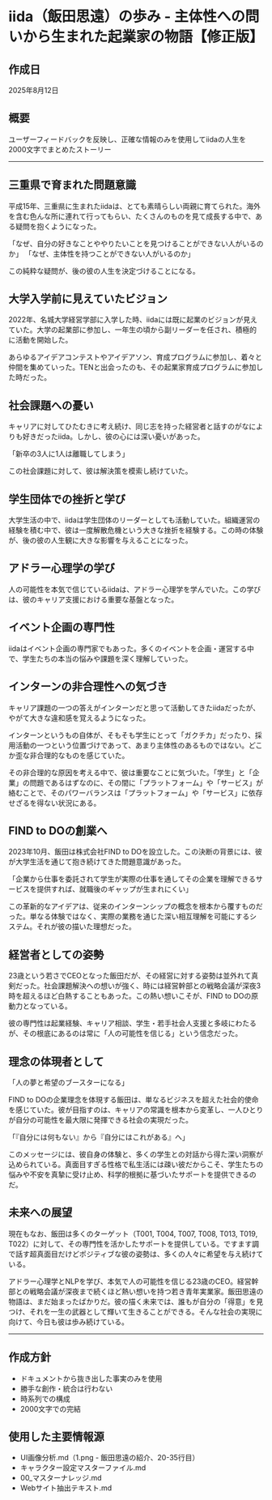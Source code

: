 # iida（飯田思遠）の歩み - 主体性への問いから生まれた起業家の物語【修正版】

## 作成日
2025年8月12日

## 概要
ユーザーフィードバックを反映し、正確な情報のみを使用してiidaの人生を2000文字でまとめたストーリー

---

## 三重県で育まれた問題意識

平成15年、三重県に生まれたiidaは、とても素晴らしい両親に育てられた。海外を含む色んな所に連れて行ってもらい、たくさんのものを見て成長する中で、ある疑問を抱くようになった。

「なぜ、自分の好きなことややりたいことを見つけることができない人がいるのか」
「なぜ、主体性を持つことができない人がいるのか」

この純粋な疑問が、後の彼の人生を決定づけることになる。

## 大学入学前に見えていたビジョン

2022年、名城大学経営学部に入学した時、iidaには既に起業のビジョンが見えていた。大学の起業部に参加し、一年生の頃から副リーダーを任され、積極的に活動を開始した。

あらゆるアイデアコンテストやアイデアソン、育成プログラムに参加し、着々と仲間を集めていった。TENと出会ったのも、その起業家育成プログラムに参加した時だった。

## 社会課題への憂い

キャリアに対してひたむきに考え続け、同じ志を持った経営者と話すのがなによりも好きだったiida。しかし、彼の心には深い憂いがあった。

「新卒の3人に1人は離職してしまう」

この社会課題に対して、彼は解決策を模索し続けていた。

## 学生団体での挫折と学び

大学生活の中で、iidaは学生団体のリーダーとしても活動していた。組織運営の経験を積む中で、彼は一度解散危機という大きな挫折を経験する。この時の体験が、後の彼の人生観に大きな影響を与えることになった。

## アドラー心理学の学び

人の可能性を本気で信じているiidaは、アドラー心理学を学んでいた。この学びは、彼のキャリア支援における重要な基盤となった。

## イベント企画の専門性

iidaはイベント企画の専門家でもあった。多くのイベントを企画・運営する中で、学生たちの本当の悩みや課題を深く理解していった。

## インターンの非合理性への気づき

キャリア課題の一つの答えがインターンだと思って活動してきたiidaだったが、やがて大きな違和感を覚えるようになった。

インターンというもの自体が、そもそも学生にとって「ガクチカ」だったり、採用活動の一つという位置づけであって、あまり主体性のあるものではない。どこか歪な非合理的なものを感じていた。

その非合理的な原因を考える中で、彼は重要なことに気づいた。「学生」と「企業」の問題であるはずなのに、その間に「プラットフォーム」や「サービス」が絡むことで、そのパワーバランスは「プラットフォーム」や「サービス」に依存せざるを得ない状況にある。

## FIND to DOの創業へ

2023年10月、飯田は株式会社FIND to DOを設立した。この決断の背景には、彼が大学生活を通じて抱き続けてきた問題意識があった。

「企業から仕事を委託されて学生が実際の仕事を通してその企業を理解できるサービスを提供すれば、就職後のギャップが生まれにくい」

この革新的なアイデアは、従来のインターンシップの概念を根本から覆すものだった。単なる体験ではなく、実際の業務を通じた深い相互理解を可能にするシステム。それが彼の描いた理想だった。

## 経営者としての姿勢

23歳という若さでCEOとなった飯田だが、その経営に対する姿勢は並外れて真剣だった。社会課題解決への想いが強く、時には経営幹部との戦略会議が深夜3時を超えるほど白熱することもあった。この熱い想いこそが、FIND to DOの原動力となっている。

彼の専門性は起業経験、キャリア相談、学生・若手社会人支援と多岐にわたるが、その根底にあるのは常に「人の可能性を信じる」という信念だった。

## 理念の体現者として

「人の夢と希望のブースターになる」

FIND to DOの企業理念を体現する飯田は、単なるビジネスを超えた社会的使命を感じていた。彼が目指すのは、キャリアの常識を根本から変革し、一人ひとりが自分の可能性を最大限に発揮できる社会の実現だった。

「『自分には何もない』から『自分にはこれがある』へ」

このメッセージには、彼自身の体験と、多くの学生との対話から得た深い洞察が込められている。真面目すぎる性格で私生活には疎い彼だからこそ、学生たちの悩みや不安を真摯に受け止め、科学的根拠に基づいたサポートを提供できるのだ。

## 未来への展望

現在もなお、飯田は多くのターゲット（T001, T004, T007, T008, T013, T019, T022）に対して、その専門性を活かしたサポートを提供している。ですます調で話す超真面目だけどポジティブな彼の姿勢は、多くの人々に希望を与え続けている。

アドラー心理学とNLPを学び、本気で人の可能性を信じる23歳のCEO。経営幹部との戦略会議が深夜まで続くほど熱い想いを持つ若き青年実業家。飯田思遠の物語は、まだ始まったばかりだ。彼の描く未来では、誰もが自分の「得意」を見つけ、それを一生の武器として輝いて生きることができる。そんな社会の実現に向けて、今日も彼は歩み続けている。

---

## 作成方針
- ドキュメントから抜き出した事実のみを使用
- 勝手な創作・統合は行わない
- 時系列での構成
- 2000文字での完結

## 使用した主要情報源
- UI画像分析.md（1.png - 飯田思遠の紹介、20-35行目）
- キャラクター設定マスターファイル.md
- 00_マスターナレッジ.md
- Webサイト抽出テキスト.md